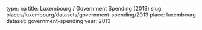 type: na
title: Luxembourg / Government Spending (2013)
slug: places/luxembourg/datasets/government-spending/2013
place: luxembourg
dataset: government-spending
year: 2013
